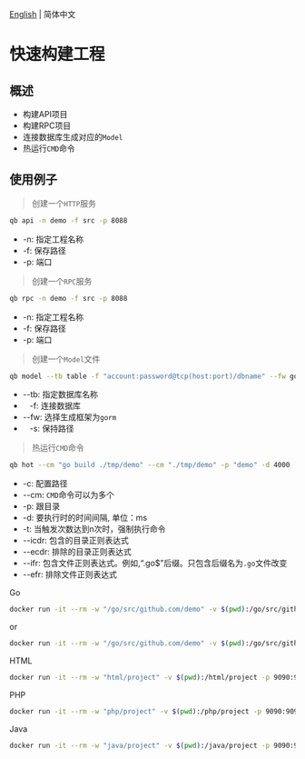 
[English](README.md) | 简体中文

# 快速构建工程

## 概述

* 构建API项目
* 构建RPC项目
* 连接数据库生成对应的`Model`
* 热运行`CMD`命令

## 使用例子

> 创建一个`HTTP`服务

```sh
qb api -n demo -f src -p 8088  
```

* -n: 指定工程名称
* -f: 保存路径
* -p: 端口

> 创建一个`RPC`服务

```sh
qb rpc -n demo -f src -p 8088    
```

* -n: 指定工程名称
* -f: 保存路径
* -p: 端口

> 创建一个`Model`文件

```sh
qb model --tb table -f "account:password@tcp(host:port)/dbname" --fw gorm  -s savepath
```

* --tb: 指定数据库名称
* &nbsp;&nbsp;&nbsp;-f: 连接数据库
* --fw: 选择生成框架为`gorm`
* &nbsp;&nbsp;&nbsp;-s: 保持路径

> 热运行`CMD`命令

```sh
qb hot --cm "go build ./tmp/demo" --cm "./tmp/demo" -p "demo" -d 4000
```

* -c: 配置路径
* --cm: `CMD`命令可以为多个
* -p: 跟目录
* -d: 要执行时的时间间隔, 单位：ms
* -t: 当触发次数达到n次时，强制执行命令
* --icdr: 包含的目录正则表达式
* --ecdr: 排除的目录正则表达式
* --ifr: 包含文件正则表达式。例如,“.go$”后缀。只包含后缀名为`.go`文件改变
* --efr: 排除文件正则表达式

Go

```sh
docker run -it --rm -w "/go/src/github.com/demo" -v $(pwd):/go/src/github.com/demo -p 9090:9090 wjojz/qb-hot:latest
```
or
```sh
docker run -it --rm -w "/go/src/github.com/demo" -v $(pwd):/go/src/github.com/demo -p 9090:9090 wjojz/qb-hot:latest --cm "go run main.go"
```

HTML
```sh
docker run -it --rm -w "html/project" -v $(pwd):/html/project -p 9090:9090 wjojz/qb-hot:latest --cm "npm run build"
```

PHP
```sh
docker run -it --rm -w "php/project" -v $(pwd):/php/project -p 9090:9090 wjojz/qb-hot:latest --cm "php hello.php"
```

Java
```sh
docker run -it --rm -w "java/project" -v $(pwd):/java/project -p 9090:9090 wjojz/qb-hot:latest --cm "java hello.java"
```